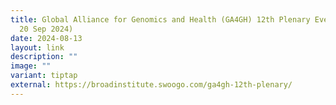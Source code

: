 ```yaml
---
title: Global Alliance for Genomics and Health (GA4GH) 12th Plenary Event (16 to
  20 Sep 2024)
date: 2024-08-13
layout: link
description: ""
image: ""
variant: tiptap
external: https://broadinstitute.swoogo.com/ga4gh-12th-plenary/
---
```

